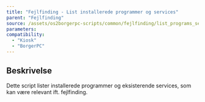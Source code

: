 ```yaml
---
title: "Fejlfinding - List installerede programmer og services"
parent: "Fejlfinding"
source: /assets/os2borgerpc-scripts/common/fejlfinding/list_programs_services.sh
parameters:
compatibility:
  - "Kiosk"
  - "BorgerPC"
---
```


## Beskrivelse
Dette script lister installerede programmer og eksisterende services, som kan være relevant ift. fejlfinding.
